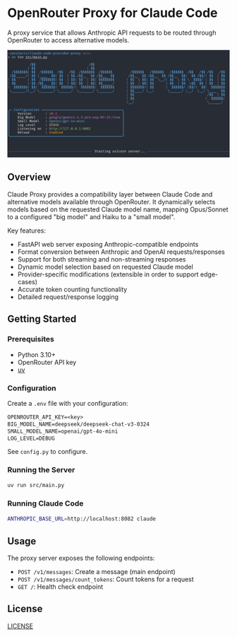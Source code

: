 # OpenRouter Proxy for Claude Code

A proxy service that allows Anthropic API requests to be routed through OpenRouter to access alternative models.

![Claude Proxy Logo](pic.png)

## Overview

Claude Proxy provides a compatibility layer between Claude Code and alternative models available through OpenRouter. It dynamically selects models based on the requested Claude model name, mapping Opus/Sonnet to a configured "big model" and Haiku to a "small model".

Key features:

- FastAPI web server exposing Anthropic-compatible endpoints
- Format conversion between Anthropic and OpenAI requests/responses
- Support for both streaming and non-streaming responses
- Dynamic model selection based on requested Claude model
- Provider-specific modifications (extensible in order to support edge-cases)
- Accurate token counting functionality
- Detailed request/response logging

## Getting Started

### Prerequisites

- Python 3.10+
- OpenRouter API key
- [uv](https://github.com/astral-sh/uv)


### Configuration

Create a `.env` file with your configuration:

```env
OPENROUTER_API_KEY=<key>
BIG_MODEL_NAME=deepseek/deepseek-chat-v3-0324
SMALL_MODEL_NAME=openai/gpt-4o-mini
LOG_LEVEL=DEBUG
```

See `config.py` to configure.

### Running the Server

```bash
uv run src/main.py
```

### Running Claude Code

```bash
ANTHROPIC_BASE_URL=http://localhost:8082 claude   
```

## Usage

The proxy server exposes the following endpoints:

- `POST /v1/messages`: Create a message (main endpoint)
- `POST /v1/messages/count_tokens`: Count tokens for a request
- `GET /`: Health check endpoint

## License

[LICENSE](./LICENSE)

